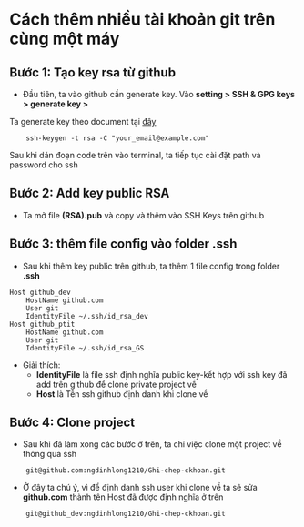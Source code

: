 # Cách thêm nhiều tài khoản git trên cùng một máy

## Bước 1: Tạo key rsa từ github

- Đầu tiên, ta vào github cần generate key. Vào **setting > SSH & GPG keys > generate key >**

Ta generate key theo document tại [đây](https://docs.github.com/en/authentication/connecting-to-github-with-ssh/generating-a-new-ssh-key-and-adding-it-to-the-ssh-agent)

```
    ssh-keygen -t rsa -C "your_email@example.com"
```


Sau khi dán đoạn code trên vào terminal, ta tiếp tục cài đặt path và password cho ssh

## Bước 2: Add key public RSA 

- Ta mở file **(RSA).pub** và copy và thêm vào SSH Keys trên github

## Bước 3: thêm file config vào folder .ssh

- Sau khi thêm key public trên github, ta thêm 1 file config trong folder **.ssh**

```
Host github_dev
    HostName github.com
    User git
    IdentityFile ~/.ssh/id_rsa_dev 
Host github_ptit
    HostName github.com
    User git
    IdentityFile ~/.ssh/id_rsa_GS
```

- Giải thích:
    -  **IdentityFile** là file ssh định nghĩa public key-kết hợp với ssh key đã add trên github để clone private project về
    - **Host** là Tên ssh github định danh khi clone về

## Bước 4: Clone project

- Sau khi đã làm xong các bước ở trên, ta chỉ việc clone một project về thông qua ssh

```
    git@github.com:ngdinhlong1210/Ghi-chep-ckhoan.git
```

- Ở đây ta chú ý, vì để định danh ssh user khi clone về ta sẽ sửa **github.com** thành tên Host đã được định nghĩa ở trên

```
    git@github_dev:ngdinhlong1210/Ghi-chep-ckhoan.git
```
